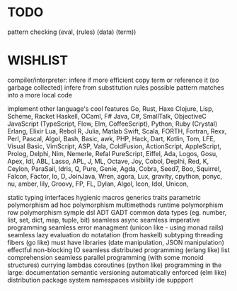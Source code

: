 # TODO

pattern checking (eval, (rules) (data) (term))

# WISHLIST

compiler/interpreter:
  infere if more efficient copy term or reference it (so garbage collected)
  infere from substitution rules possible pattern matches into a more local code

implement other language's cool features
  Go, Rust, Haxe
  Clojure, Lisp, Scheme, Racket
  Haskell, OCaml, F#
  Java, C#, SmallTalk, ObjectiveC
  JavaScript (TypeScript, Flow, Elm, CoffeeScript), Python, Ruby (Crystal)
  Erlang, Elixir
  Lua, Rebol
  R, Julia, Matlab
  Swift, Scala, FORTH, Fortran, Rexx, Perl, Pascal, Algol, Bash, Basic, awk, PHP, Hack, Dart, Kotlin, Tom, LFE,
  Visual Basic, VimScript, ASP, Vala, ColdFusion, ActionScript, AppleScript, Prolog, Delphi, Nim, Nemerle, Refal
  PureScript, Eiffel, Ada, Logos, Gosu, Apex, Idl, ABL, Lasso, APL, J, ML, Octave, Joy, Cobol, Deplhi, Red, K,
  Ceylon, ParaSail, Idris, Q, Pure, Genie, Agda, Cobra, Seed7, Boo, Squirrel, Falcon, Factor, Io, D, JoinJava,
  Wren, agora, Lux, gravity, cpython, ponyc, nu, amber, lily, Groovy, FP, FL, Dylan, Algol, Icon, Idol, Unicon,


static typing
interfaces
hygienic macros
generics
traits
parametric polymorphism
ad hoc polymorphism
multimethods
runtime polymorphism
row polymorphism
symple dsl
ADT
GADT
common data types (eg. number, list, set, dict, map, tuple, bit)
seamless async
seamless imperative programming
seamless error managment (unicon like - using monad rails)
seamless lazy evaluation
do notatation (from haskell)
subtyping
threading fibers (go like)
must have libraries (date manipulation, JSON manipulation)
effectful non-blocking IO
seamless distributed programming (erlang like)
list comprehension
seamless parallel programming (with some monoid structures)
currying
lambdas
coroutines (python like)
programming in the large:
  documentation
  semantic versioning automatically enforced (elm like)
  distribution
  package system
  namespaces
  visibility
ide suppport
